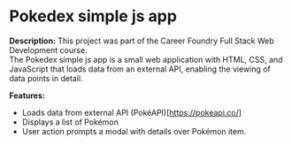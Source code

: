# Pokedex simple js app

**Description:**
This project was part of the Career Foundry Full Stack Web Development course.
<br />
The Pokedex simple js app is a small web application with HTML, CSS, and JavaScript that loads data from an external API, enabling the viewing of data points in detail.

**Features:**
- Loads data from external API (PokéAPI)[https://pokeapi.co/]
- Displays a list of Pokémon
- User action prompts a modal with details over Pokémon item.
